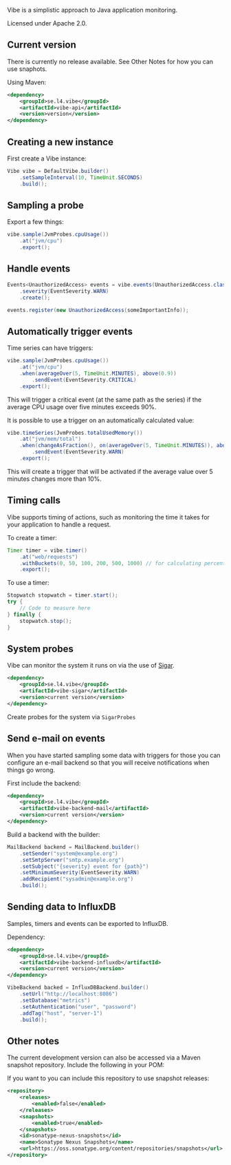 Vibe is a simplistic approach to Java application monitoring. 

Licensed under Apache 2.0.

## Current version

There is currently no release available. See Other Notes for how you can
use snaphots.

Using Maven:

```xml
<dependency>
	<groupId>se.l4.vibe</groupId>
	<artifactId>vibe-api</artifactId>
	<version>version</version>
</dependency>
```

## Creating a new instance

First create a Vibe instance:

```java
Vibe vibe = DefaultVibe.builder()
	.setSampleInterval(10, TimeUnit.SECONDS)
	.build();
```

## Sampling a probe

Export a few things:

```java
vibe.sample(JvmProbes.cpuUsage())
	.at("jvm/cpu")
	.export();
```

## Handle events

```java
Events<UnauthorizedAccess> events = vibe.events(UnauthorizedAccess.class)
	.severity(EventSeverity.WARN)
	.create();

events.register(new UnauthorizedAccess(someImportantInfo));
```

## Automatically trigger events

Time series can have triggers:


```java
vibe.sample(JvmProbes.cpuUsage())
	.at("jvm/cpu")
	.when(averageOver(5, TimeUnit.MINUTES), above(0.9))
		.sendEvent(EventSeverity.CRITICAL)
	.export();
```

This will trigger a critical event (at the same path as the series) if the average CPU usage over five minutes exceeds 90%.

It is possible to use a trigger on an automatically calculated value:

```java
vibe.timeSeries(JvmProbes.totalUsedMemory())
	.at("jvm/mem/total")
	.when(changeAsFraction(), on(averageOver(5, TimeUnit.MINUTES)), above(0.1))
		.sendEvent(EventSeverity.WARN)
	.export();
```

This will create a trigger that will be activated if the average value over 5 minutes changes more than 10%.

## Timing calls

Vibe supports timing of actions, such as monitoring the time it takes for your application to handle a request.

To create a timer:
```java
Timer timer = vibe.timer()
	.at("web/requests")
	.withBuckets(0, 50, 100, 200, 500, 1000) // for calculating percentiles
	.export();
```

To use a timer:
```java
Stopwatch stopwatch = timer.start();
try {
	// Code to measure here
} finally {
	stopwatch.stop();
}
```

## System probes

Vibe can monitor the system it runs on via the use of [Sigar](http://www.hyperic.com/products/sigar).

```xml
<dependency>
	<groupId>se.l4.vibe</groupId>
	<artifactId>vibe-sigar</artifactId>
	<version>current version</version>
</dependency>
```

Create probes for the system via `SigarProbes`

## Send e-mail on events

When you have started sampling some data with triggers for those you can
configure an e-mail backend so that you will receive notifications when
things go wrong.

First include the backend:

```xml
<dependency>
	<groupId>se.l4.vibe</groupId>
	<artifactId>vibe-backend-mail</artifactId>
	<version>current version</version>
</dependency>
``` 

Build a backend with the builder:

```java
MailBackend backend = MailBackend.builder()
	.setSender("system@example.org")
	.setSmtpServer("smtp.example.org")
	.setSubject("{severity} event for {path}")
	.setMinimumSeverity(EventSeverity.WARN)
	.addRecipient("sysadmin@example.org")
	.build();
```

## Sending data to InfluxDB

Samples, timers and events can be exported to InfluxDB.


Dependency:
```xml
<dependency>
	<groupId>se.l4.vibe</groupId>
	<artifactId>vibe-backend-influxdb</artifactId>
	<version>current version</version>
</dependency>
``` 

```java
VibeBackend backed = InfluxDBBackend.builder()
	.setUrl("http://localhost:8086")
	.setDatabase("metrics")
	.setAuthentication("user", "password")
	.addTag("host", "server-1")
	.build();
```

## Other notes

The current development version can also be accessed via a Maven snapshot
repository. Include the following in your POM:

If you want to you can include this repository to use snapshot releases:

```xml
<repository>
	<releases>
		<enabled>false</enabled>
	</releases>
	<snapshots>
		<enabled>true</enabled>
	</snapshots>
	<id>sonatype-nexus-snapshots</id>
	<name>Sonatype Nexus Snapshots</name>
	<url>https://oss.sonatype.org/content/repositories/snapshots</url>
</repository>
```
